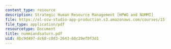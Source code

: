 ```yaml
---
content_type: resource
description: Strategic Human Resource Management [HPWO and NUMMI]
file: https://ol-ocw-studio-app-production.s3.amazonaws.com/courses/15-660-strategic-hr-management-spring-2003/8bc9d497dc68c0d3264368c29ef0f3d1_nummiandsaturn.pdf
file_type: application/pdf
resourcetype: Document
title: nummiandsaturn.pdf
uid: 8bc9d497-dc68-c0d3-2643-68c29ef0f3d1
---
```

